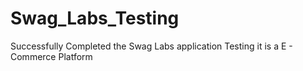 # Swag_Labs_Testing
Successfully Completed the Swag Labs application Testing it is a E - Commerce Platform

